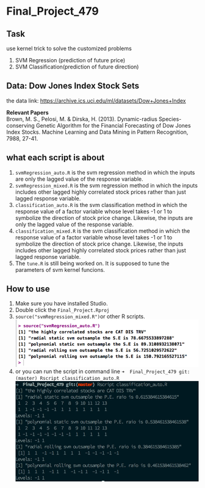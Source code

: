 # Final_Project_479  

## Task  
use kernel trick to solve the customized problems  

1. SVM Regression (prediction of future price) 
2. SVM Classification(prediction of future direction)

## Data: Dow Jones Index Stock Sets  

the data link: <https://archive.ics.uci.edu/ml/datasets/Dow+Jones+Index>

**Relevant Papers**  
Brown, M. S., Pelosi, M. & Dirska, H. (2013). Dynamic-radius Species-conserving Genetic Algorithm for 
the Financial Forecasting of Dow Jones Index Stocks. Machine Learning and Data Mining in Pattern 
Recognition, 7988, 27-41.

## what each script is about 

1. `svmRegression_auto.R` is the svm regression method in which the inputs are only the lagged value of the response variable. 
2. `svmRegression_mixed.R` is the svm regression method in which the inputs includes other lagged highly correlated stock prices rather than just lagged response variable.
3. `classification_auto.R` is the svm classification method in which the response value of a factor variable whose level takes -1 or 1 to symbolize the direction of stock price change. Likewise, the inputs are only the lagged value of the response variable.   
4. `classification_mixed.R` is the svm classification method in which the response value of a factor variable whose level takes -1 or 1 to symbolize the direction of stock price change. Likewise, the inputs includes other lagged highly correlated stock prices rather than just lagged response variable.
5. The `tune.R` is still being worked on. It is supposed to tune the parameters of svm kernel funcions.

## How to use 

1. Make sure you have installed Studio.  
2. Double click the `Final_Project.Rproj`  
3. `source("svmRegression_mixed.R")`or other R scripts. ![](./doc/sample.png)  
4. or you can run the script in command line `➜  Final_Project_479 git:(master) Rscript classification_auto.R` ![](./doc/commandline.png)

